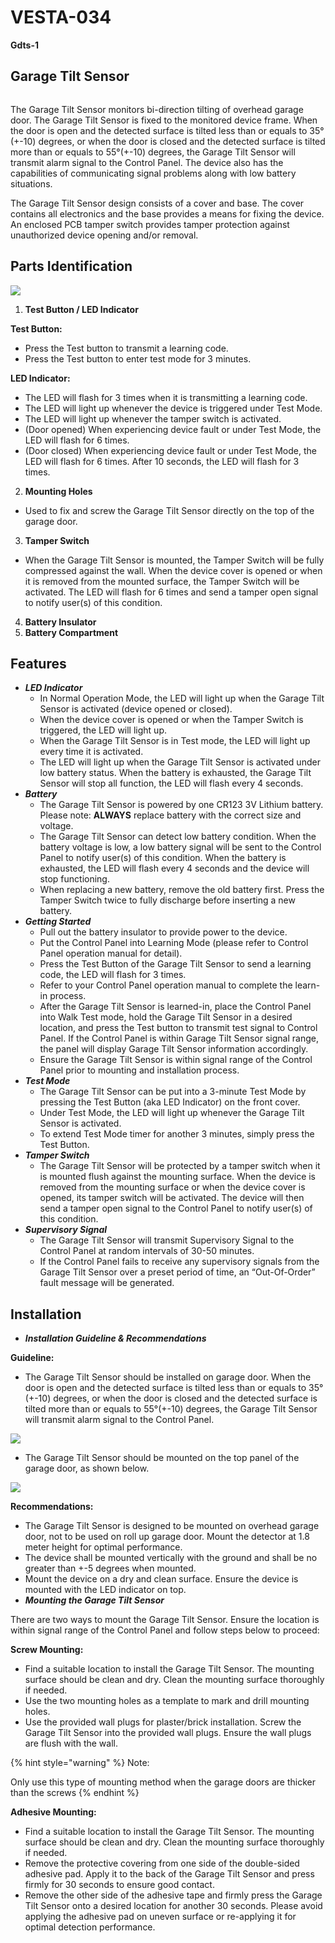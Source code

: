 # VESTA-034

**Gdts-1**

## **Garage Tilt Sensor**&#x20;

<figure><img src=".gitbook/assets/image (31) (1).png" alt=""><figcaption></figcaption></figure>

The Garage Tilt Sensor monitors bi-direction tilting of overhead garage door. The Garage Tilt Sensor is fixed to the monitored device frame. When the door is open and the detected surface is tilted less than or equals to 35°(+-10) degrees, or when the door is closed and the detected surface is tilted more than or equals to 55°(+-10) degrees, the Garage Tilt Sensor will transmit alarm signal to the Control Panel. The device also has the capabilities of communicating signal problems along with low battery situations.

The Garage Tilt Sensor design consists of a cover and base. The cover contains all electronics and the base provides a means for fixing the device. An enclosed PCB tamper switch provides tamper protection against unauthorized device opening and/or removal.

## **Parts Identification**

![](<.gitbook/assets/0 (41).jpeg>)

1. **Test Button / LED Indicator**

**Test Button:**

* Press the Test button to transmit a learning code.
* Press the Test button to enter test mode for 3 minutes.

**LED Indicator:**

* The LED will flash for 3 times when it is transmitting a learning code.
* The LED will light up whenever the device is triggered under Test Mode.
* The LED will light up whenever the tamper switch is activated.
* (Door opened) When experiencing device fault or under Test Mode, the LED will flash for 6 times.
* (Door closed) When experiencing device fault or under Test Mode, the LED will flash for 6 times. After 10 seconds, the LED will flash for 3 times.

2. **Mounting Holes**

* Used to fix and screw the Garage Tilt Sensor directly on the top of the garage door.

3. **Tamper Switch**

* When the Garage Tilt Sensor is mounted, the Tamper Switch will be fully compressed against the wall. When the device cover is opened or when it is removed from the mounted surface, the Tamper Switch will be activated. The LED will flash for 6 times and send a tamper open signal to notify user(s) of this condition.

4. **Battery Insulator**
5. **Battery Compartment**

## **Features**

* _**LED Indicator**_
  * In Normal Operation Mode, the LED will light up when the Garage Tilt Sensor is activated (device opened or closed).
  * When the device cover is opened or when the Tamper Switch is triggered, the LED will light up.
  * When the Garage Tilt Sensor is in Test mode, the LED will light up every time it is activated.
  * The LED will light up when the Garage Tilt Sensor is activated under low battery status. When the battery is exhausted, the Garage Tilt Sensor will stop all function, the LED will flash every 4 seconds.
* _**Battery**_
  * The Garage Tilt Sensor is powered by one CR123 3V Lithium battery. Please note: **ALWAYS** replace battery with the correct size and voltage.
  * The Garage Tilt Sensor can detect low battery condition. When the battery voltage is low, a low battery signal will be sent to the Control Panel to notify user(s) of this condition. When the battery is exhausted, the LED will flash every 4 seconds and the device will stop functioning.
  * When replacing a new battery, remove the old battery first. Press the Tamper Switch twice to fully discharge before inserting a new battery.
* _**Getting Started**_
  * Pull out the battery insulator to provide power to the device.
  * Put the Control Panel into Learning Mode (please refer to Control Panel operation manual for detail).
  * Press the Test Button of the Garage Tilt Sensor to send a learning code, the LED will flash for 3 times.
  * Refer to your Control Panel operation manual to complete the learn-in process.
  * After the Garage Tilt Sensor is learned-in, place the Control Panel into Walk Test mode, hold the Garage Tilt Sensor in a desired location, and press the Test button to transmit test signal to Control Panel. If the Control Panel is within Garage Tilt Sensor signal range, the panel will display Garage Tilt Sensor information accordingly.
  * Ensure the Garage Tilt Sensor is within signal range of the Control Panel prior to mounting and installation process.
* _**Test Mode**_
  * The Garage Tilt Sensor can be put into a 3-minute Test Mode by pressing the Test Button (aka LED Indicator) on the front cover.
  * Under Test Mode, the LED will light up whenever the Garage Tilt Sensor is activated.
  * To extend Test Mode timer for another 3 minutes, simply press the Test Button.
* _**Tamper Switch**_
  * The Garage Tilt Sensor will be protected by a tamper switch when it is mounted flush against the mounting surface. When the device is removed from the mounting surface or when the device cover is opened, its tamper switch will be activated. The device will then send a tamper open signal to the Control Panel to notify user(s) of this condition.
* _**Supervisory Signal**_
  * The Garage Tilt Sensor will transmit Supervisory Signal to the Control Panel at random intervals of 30-50 minutes.
  * If the Control Panel fails to receive any supervisory signals from the Garage Tilt Sensor over a preset period of time, an “Out-Of-Order” fault message will be generated.

## **Installation**

* _**Installation Guideline & Recommendations**_

**Guideline:**

* The Garage Tilt Sensor should be installed on garage door. When the door is open and the detected surface is tilted less than or equals to 35°(+-10) degrees, or when the door is closed and the detected surface is tilted more than or equals to 55°(+-10) degrees, the Garage Tilt Sensor will transmit alarm signal to the Control Panel.

![](<.gitbook/assets/2 (30).jpeg>)

* The Garage Tilt Sensor should be mounted on the top panel of the garage door, as shown below.

![](<.gitbook/assets/3 (30).jpeg>)

**Recommendations:**

* The Garage Tilt Sensor is designed to be mounted on overhead garage door, not to be used on roll up garage door. Mount the detector at 1.8 meter height for optimal performance.
* The device shall be mounted vertically with the ground and shall be no greater than +-5 degrees when mounted.
* Mount the device on a dry and clean surface. Ensure the device is mounted with the LED indicator on top.
* _**Mounting the Garage Tilt Sensor**_

There are two ways to mount the Garage Tilt Sensor. Ensure the location is within signal range of the Control Panel and follow steps below to proceed:

**Screw Mounting:**

* Find a suitable location to install the Garage Tilt Sensor. The mounting surface should be clean and dry. Clean the mounting surface thoroughly if needed.
* Use the two mounting holes as a template to mark and drill mounting holes.
* Use the provided wall plugs for plaster/brick installation. Screw the Garage Tilt Sensor into the provided wall plugs. Ensure the wall plugs are flush with the wall.

{% hint style="warning" %}
Note:

Only use this type of mounting method when the garage doors are thicker than the screws
{% endhint %}

**Adhesive Mounting:**

* Find a suitable location to install the Garage Tilt Sensor. The mounting surface should be clean and dry. Clean the mounting surface thoroughly if needed.
* Remove the protective covering from one side of the double-sided adhesive pad. Apply it to the back of the Garage Tilt Sensor and press firmly for 30 seconds to ensure good contact.
* Remove the other side of the adhesive tape and firmly press the Garage Tilt Sensor onto a desired location for another 30 seconds. Please avoid applying the adhesive pad on uneven surface or re-applying it for optimal detection performance.
